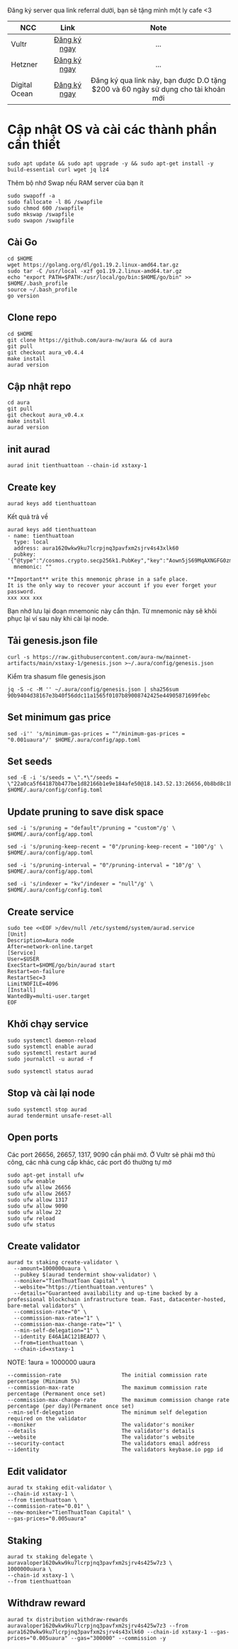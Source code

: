 Đăng ký server qua link referral dưới, bạn sẽ tặng mình một ly cafe <3

| NCC           | Link           | Note |
| ------------- |:-------------:     |:-------------: |
| Vultr         | [Đăng ký ngay ](https://www.vultr.com/?ref=6846932)|...|
| Hetzner      | [Đăng ký ngay ](https://hetzner.cloud/?ref=fS54U43gi4aS)    |...|
| Digital Ocean | [Đăng ký ngay ](https://m.do.co/c/5ef6c574cded)     |Đăng ký qua link này, bạn được D.O tặng $200 và 60 ngày sử dụng cho tài khoản mới|

# Cập nhật OS và cài các thành phần cần thiết
```
sudo apt update && sudo apt upgrade -y && sudo apt-get install -y build-essential curl wget jq lz4
```
Thêm bộ nhớ Swap nếu RAM server của bạn ít
```
sudo swapoff -a
sudo fallocate -l 8G /swapfile
sudo chmod 600 /swapfile
sudo mkswap /swapfile
sudo swapon /swapfile
```

## Cài Go
```
cd $HOME
wget https://golang.org/dl/go1.19.2.linux-amd64.tar.gz
sudo tar -C /usr/local -xzf go1.19.2.linux-amd64.tar.gz
echo "export PATH=$PATH:/usr/local/go/bin:$HOME/go/bin" >> $HOME/.bash_profile
source ~/.bash_profile
go version
```

## Clone repo
```
cd $HOME
git clone https://github.com/aura-nw/aura && cd aura
git pull
git checkout aura_v0.4.4
make install
aurad version
```
## Cập nhật repo
```
cd aura
git pull
git checkout aura_v0.4.x
make install
aurad version
```

## init aurad 
```
aurad init tienthuattoan --chain-id xstaxy-1
```
## Create key
```
aurad keys add tienthuattoan
```
Kết quả trả về
```
aurad keys add tienthuattoan
- name: tienthuattoan
  type: local
  address: aura1620wkw9ku7lcrpjnq3pavfxm2sjrv4s43xlk60
  pubkey: '{"@type":"/cosmos.crypto.secp256k1.PubKey","key":"Aown5jS69MqAXNGFG0zmJ9Zpx1KuQljxIx0eApixjgvf"}'
  mnemonic: ""

**Important** write this mnemonic phrase in a safe place.
It is the only way to recover your account if you ever forget your password.
xxx xxx xxx 
```
Bạn nhớ lưu lại đoạn mnemonic này cẩn thận. Từ mnemonic này sẽ khôi phục lại ví sau này khi cài lại node.

## Tải genesis.json file
```
curl -s https://raw.githubusercontent.com/aura-nw/mainnet-artifacts/main/xstaxy-1/genesis.json >~/.aura/config/genesis.json
```
Kiểm tra shasum file genesis.json
```
jq -S -c -M '' ~/.aura/config/genesis.json | sha256sum
90b9404d38167e3b40f56ddc11a1565f0107b89008742425e44905871699febc
```

## Set minimum gas price 
```
sed -i'' 's/minimum-gas-prices = ""/minimum-gas-prices = "0.001uaura"/' $HOME/.aura/config/app.toml
```


## Set seeds
```
sed -E -i 's/seeds = \".*\"/seeds = \"22a0ca5f64187bb477be1d82166b1e9e184afe50@18.143.52.13:26656,0b8bd8c1b956b441f036e71df3a4d96e85f843b8@13.250.159.219:26656\"/' $HOME/.aura/config/config.toml
```

## Update pruning to save disk space
```
sed -i 's/pruning = "default"/pruning = "custom"/g' \
$HOME/.aura/config/app.toml

sed -i 's/pruning-keep-recent = "0"/pruning-keep-recent = "100"/g' \
$HOME/.aura/config/app.toml

sed -i 's/pruning-interval = "0"/pruning-interval = "10"/g' \
$HOME/.aura/config/app.toml

sed -i 's/indexer = "kv"/indexer = "null"/g' \
$HOME/.aura/config/config.toml
```

## Create service 
```
sudo tee <<EOF >/dev/null /etc/systemd/system/aurad.service
[Unit]
Description=Aura node
After=network-online.target
[Service]
User=$USER
ExecStart=$HOME/go/bin/aurad start
Restart=on-failure
RestartSec=3
LimitNOFILE=4096
[Install]
WantedBy=multi-user.target
EOF
```
## Khởi chạy service
```
sudo systemctl daemon-reload
sudo systemctl enable aurad
sudo systemctl restart aurad
sudo journalctl -u aurad -f
```
```
sudo systemctl status aurad
```
## Stop và cài lại node
```
sudo systemctl stop aurad
aurad tendermint unsafe-reset-all
```
## Open ports
Các port 26656, 26657, 1317, 9090 cần phải mở. Ở Vultr sẽ phải mở thủ công, các nhà cung cấp khác, các port đó thường tự mở
```
sudo apt-get install ufw
sudo ufw enable
sudo ufw allow 26656
sudo ufw allow 26657
sudo ufw allow 1317
sudo ufw allow 9090
sudo ufw allow 22
sudo ufw reload
sudo ufw status
```
## Create validator
```
aurad tx staking create-validator \
  --amount=1000000uaura \
  --pubkey $(aurad tendermint show-validator) \
  --moniker="TienThuatToan Capital" \
  --website="https://tienthuattoan.ventures" \
  --details="Guaranteed availability and up-time backed by a professional blockchain infrastructure team. Fast, datacenter-hosted, bare-metal validators" \
  --commission-rate="0" \
  --commission-max-rate="1" \
  --commission-max-change-rate="1" \
  --min-self-delegation="1" \
  --identity E46A1AC121BEAD77 \
  --from=tienthuattoan \
  --chain-id=xstaxy-1
```
NOTE: 1aura = 1000000 uaura
```
--commission-rate                   The initial commission rate percentage (Minimum 5%)
--commission-max-rate               The maximum commission rate percentage (Permanent once set)
--commission-max-change-rate        The maximum commission change rate percentage (per day)(Permanent once set)
--min-self-delegation               The minimum self delegation required on the validator
--moniker                           The validator's moniker
--details                           The validator's details
--website                           The validator's website
--security-contact                  The validators email address
--identity                          The validators keybase.io pgp id
```
## Edit validator
```
aurad tx staking edit-validator \
--chain-id xstaxy-1 \
--from tienthuattoan \
--commission-rate="0.01" \
--new-moniker="TienThuatToan Capital" \
--gas-prices="0.005uaura"
```

## Staking
```
aurad tx staking delegate \
auravaloper1620wkw9ku7lcrpjnq3pavfxm2sjrv4s425w7z3 \
1000000uaura \
--chain-id xstaxy-1 \
--from tienthuattoan

```
## Withdraw reward
```
aurad tx distribution withdraw-rewards auravaloper1620wkw9ku7lcrpjnq3pavfxm2sjrv4s425w7z3 --from aura1620wkw9ku7lcrpjnq3pavfxm2sjrv4s43xlk60 --chain-id xstaxy-1 --gas-prices="0.005uaura" --gas="300000" --commission -y
```
